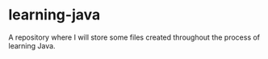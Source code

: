 # learning-java
A repository where I will store some files created throughout the process of learning Java.
